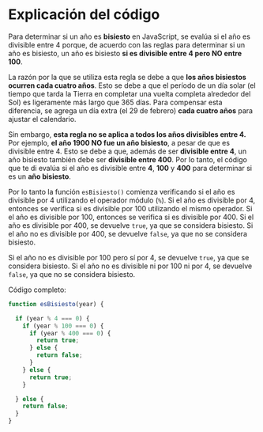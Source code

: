 # Explicación del código

Para determinar si un año es **bisiesto** en JavaScript, se evalúa si el año es divisible entre 4 porque, de acuerdo con las reglas para determinar si un año es bisiesto, un año es bisiesto **si es divisible entre 4 pero NO entre 100**.

La razón por la que se utiliza esta regla se debe a que **los años bisiestos ocurren cada cuatro años**. Esto se debe a que el período de un día solar (el tiempo que tarda la Tierra en completar una vuelta completa alrededor del Sol) es ligeramente más largo que 365 días. Para compensar esta diferencia, se agrega un día extra (el 29 de febrero) **cada cuatro años** para ajustar el calendario.

Sin embargo, **esta regla no se aplica a todos los años divisibles entre 4.** Por ejemplo, **el año 1900 NO fue un año bisiesto**, a pesar de que es divisible entre 4. Esto se debe a que, además de ser **divisible entre 4**, un año bisiesto también debe ser **divisible entre 400**. Por lo tanto, el código que te di evalúa si el año es divisible entre **4**, **100** y **400** para determinar si es un **año bisiesto**.

Por lo tanto la función `esBisiesto()` comienza verificando si el año es divisible por 4 utilizando el operador módulo (`%`). Si el año es divisible por 4, entonces se verifica si es divisible por 100 utilizando el mismo operador. Si el año es divisible por 100, entonces se verifica si es divisible por 400. Si el año es divisible por 400, se devuelve `true`, ya que se considera bisiesto. Si el año no es divisible por 400, se devuelve `false`, ya que no se considera bisiesto.

Si el año no es divisible por 100 pero sí por 4, se devuelve `true`, ya que se considera bisiesto. Si el año no es divisible ni por 100 ni por 4, se devuelve `false`, ya que no se considera bisiesto.

Código completo:
```javascript
function esBisiesto(year) {

  if (year % 4 === 0) {
    if (year % 100 === 0) {
      if (year % 400 === 0) {
        return true;
      } else {
        return false;
      }
    } else {
      return true;
    }

  } else {
    return false;
  }
}

```